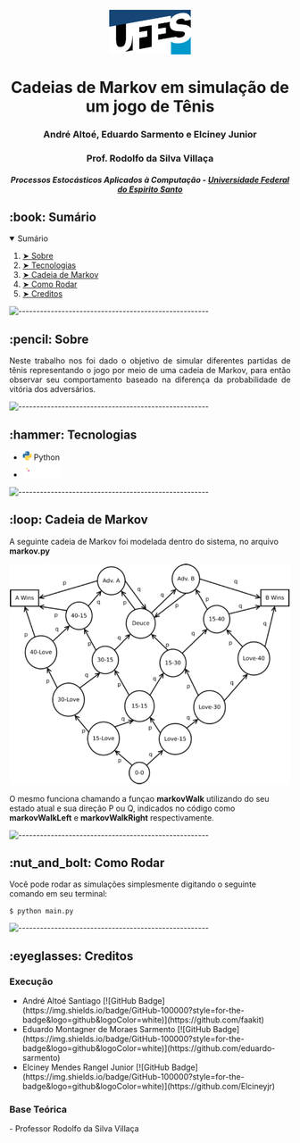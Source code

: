 <p align="center"> 
  <img src="assets/ufes.png" alt="UFES Logo" height="80px">
</p>
<h1 align="center"> Cadeias de Markov em simulação de um jogo de Tênis </h1>
<h3 align="center"> André Altoé, Eduardo Sarmento e Elciney Junior </h3>
<h3 align="center"> Prof. Rodolfo da Silva Villaça </h3>
<h5 align="center"> Processos Estocásticos Aplicados à Computação - <a href="https://www.ufes.br/">Universidade Federal do Espirito Santo</a></h5>

<!-- TABLE OF CONTENTS -->
<h2 id="summary"> :book: Sumário</h2>

<details open="open">
  <summary>Sumário</summary>
  <ol>
    <li><a href="#sobre"> ➤ Sobre</a></li>
    <li><a href="#tecnologias"> ➤ Tecnologias</a></li>
    <li><a href="#cadeia-de-markov"> ➤ Cadeia de Markov</a></li>
    <li><a href="#como-rodar"> ➤ Como Rodar</a></li>
    <li><a href="#creditos"> ➤ Creditos</a></li>
  </ol>
</details>

![-----------------------------------------------------](https://raw.githubusercontent.com/andreasbm/readme/master/assets/lines/rainbow.png)

<!-- ABOUT THE PROJECT -->
<h2 id="sobre"> :pencil: Sobre</h2>

<p align="justify"> 
Neste trabalho nos foi dado o objetivo de simular diferentes partidas de tênis representando o jogo por meio de uma cadeia de Markov, para então observar seu comportamento baseado na diferença da probabilidade de vitória dos adversários.
</p>

![-----------------------------------------------------](https://raw.githubusercontent.com/andreasbm/readme/master/assets/lines/rainbow.png)

<!-- ABOUT THE PROJECT -->
<h2 id="tecnologias"> :hammer: Tecnologias</h2>

<ul>
    <li><img src="assets/python.png" height="16px"/>  Python</li>
    <li><img src="assets/pandas_white.svg" height="28px"/></li>
</ul>

![-----------------------------------------------------](https://raw.githubusercontent.com/andreasbm/readme/master/assets/lines/rainbow.png)

<!-- ABOUT THE PROJECT -->
<h2 id="cadeia-de-markov"> :loop: Cadeia de Markov</h2>

<p>A seguinte cadeia de Markov foi modelada dentro do sistema, no arquivo <b>markov.py</b></p>

<p align="center"> 
  <img src="assets/markovChain.png" alt="Cadeia de Markov" width="637">
</p>

<p>
    O mesmo funciona chamando a funçao <b>markovWalk</b> utilizando do seu estado atual e sua direção P ou Q, indicados no código como <b>markovWalkLeft</b> e <b>markovWalkRight</b> respectivamente.
</p>


![-----------------------------------------------------](https://raw.githubusercontent.com/andreasbm/readme/master/assets/lines/rainbow.png)

<!-- ABOUT THE PROJECT -->
<h2 id="como-rodar"> :nut_and_bolt: Como Rodar</h2>

<p> 
    Você pode rodar as simulações simplesmente digitando o seguinte comando em seu terminal:
</p>
<pre><code>$ python main.py</code></pre>


![-----------------------------------------------------](https://raw.githubusercontent.com/andreasbm/readme/master/assets/lines/rainbow.png)

<!-- ABOUT THE PROJECT -->
<h2 id="creditos"> :eyeglasses: Creditos</h2>

<h3>Execução</h3>
<ul>
    <li>André Altoé Santiago [![GitHub Badge](https://img.shields.io/badge/GitHub-100000?style=for-the-badge&logo=github&logoColor=white)](https://github.com/faakit)</li>
    <li>Eduardo Montagner de Moraes Sarmento [![GitHub Badge](https://img.shields.io/badge/GitHub-100000?style=for-the-badge&logo=github&logoColor=white)](https://github.com/eduardo-sarmento)</li>
    <li>Elciney Mendes Rangel Junior [![GitHub Badge](https://img.shields.io/badge/GitHub-100000?style=for-the-badge&logo=github&logoColor=white)](https://github.com/Elcineyjr)</li>
</ul>

<h3>Base Teórica</h3>
- Professor Rodolfo da Silva Villaça